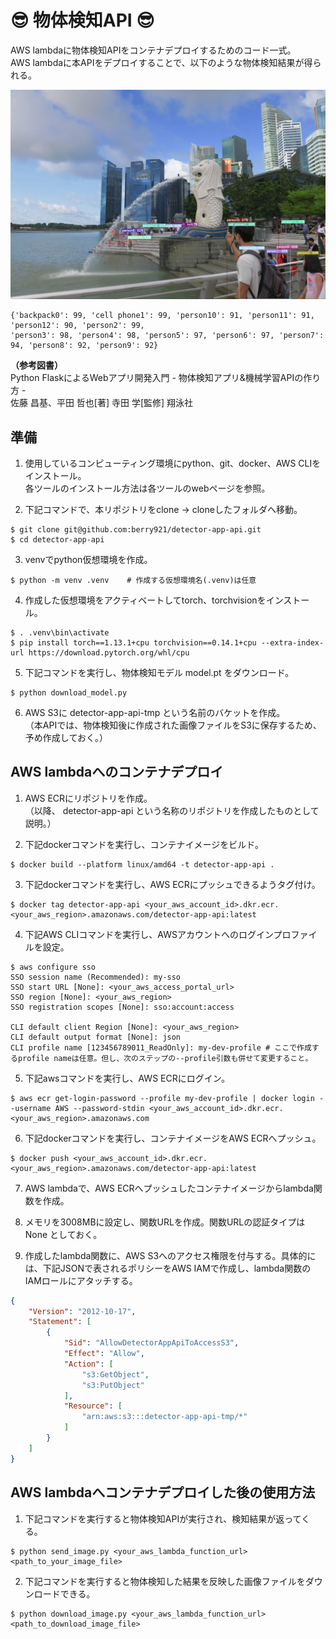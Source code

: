 # 😎 物体検知API 😎

AWS lambdaに物体検知APIをコンテナデプロイするためのコード一式。\
AWS lambdaに本APIをデプロイすることで、以下のような物体検知結果が得られる。

<img src='./marlion.jpg' alt='before' width='800px'></img>
```shell
{'backpack0': 99, 'cell phone1': 99, 'person10': 91, 'person11': 91, 'person12': 90, 'person2': 99, 
'person3': 98, 'person4': 98, 'person5': 97, 'person6': 97, 'person7': 94, 'person8': 92, 'person9': 92}
```
**（参考図書）**\
Python FlaskによるWebアプリ開発入門 - 物体検知アプリ&機械学習APIの作り方 -\
佐藤 昌基、平田 哲也[著] 寺田 学[監修] 翔泳社

## 準備

1. 使用しているコンピューティング環境にpython、git、docker、AWS CLIをインストール。\
各ツールのインストール方法は各ツールのwebページを参照。

2. 下記コマンドで、本リポジトリをclone → cloneしたフォルダへ移動。
```shell
$ git clone git@github.com:berry921/detector-app-api.git
$ cd detector-app-api
```
3. venvでpython仮想環境を作成。
```shell
$ python -m venv .venv    # 作成する仮想環境名(.venv)は任意
```
4. 作成した仮想環境をアクティベートしてtorch、torchvisionをインストール。
```shell
$ . .venv\bin\activate
$ pip install torch==1.13.1+cpu torchvision==0.14.1+cpu --extra-index-url https://download.pytorch.org/whl/cpu
```
5. 下記コマンドを実行し、物体検知モデル model.pt をダウンロード。
```shell
$ python download_model.py
```
6. AWS S3に detector-app-api-tmp という名前のバケットを作成。\
（本APIでは、物体検知後に作成された画像ファイルをS3に保存するため、予め作成しておく。）

## AWS lambdaへのコンテナデプロイ
1. AWS ECRにリポジトリを作成。\
（以降、 detector-app-api という名称のリポジトリを作成したものとして説明。）

2. 下記dockerコマンドを実行し、コンテナイメージをビルド。
```shell
$ docker build --platform linux/amd64 -t detector-app-api .
```
3. 下記dockerコマンドを実行し、AWS ECRにプッシュできるようタグ付け。
```shell
$ docker tag detector-app-api <your_aws_account_id>.dkr.ecr.<your_aws_region>.amazonaws.com/detector-app-api:latest
```
4. 下記AWS CLIコマンドを実行し、AWSアカウントへのログインプロファイルを設定。
```shell
$ aws configure sso
SSO session name (Recommended): my-sso
SSO start URL [None]: <your_aws_access_portal_url>
SSO region [None]: <your_aws_region>
SSO registration scopes [None]: sso:account:access

CLI default client Region [None]: <your_aws_region>
CLI default output format [None]: json
CLI profile name [123456789011_ReadOnly]: my-dev-profile # ここで作成するprofile nameは任意。但し、次のステップの--profile引数も併せて変更すること。
```
5. 下記awsコマンドを実行し、AWS ECRにログイン。
```shell
$ aws ecr get-login-password --profile my-dev-profile | docker login --username AWS --password-stdin <your_aws_account_id>.dkr.ecr.<your_aws_region>.amazonaws.com
```
6. 下記dockerコマンドを実行し、コンテナイメージをAWS ECRへプッシュ。
```shell
$ docker push <your_aws_account_id>.dkr.ecr.<your_aws_region>.amazonaws.com/detector-app-api:latest
```
7. AWS lambdaで、AWS ECRへプッシュしたコンテナイメージからlambda関数を作成。

8. メモリを3008MBに設定し、関数URLを作成。関数URLの認証タイプは None としておく。

9. 作成したlambda関数に、AWS S3へのアクセス権限を付与する。具体的には、下記JSONで表されるポリシーをAWS IAMで作成し、lambda関数のIAMロールにアタッチする。
```json
{
    "Version": "2012-10-17",
    "Statement": [
        {
            "Sid": "AllowDetectorAppApiToAccessS3",
            "Effect": "Allow",
            "Action": [
                "s3:GetObject",
                "s3:PutObject"
            ],
            "Resource": [
                "arn:aws:s3:::detector-app-api-tmp/*"
            ]
        }
    ]
}
```

## AWS lambdaへコンテナデプロイした後の使用方法

1. 下記コマンドを実行すると物体検知APIが実行され、検知結果が返ってくる。
```shell
$ python send_image.py <your_aws_lambda_function_url> <path_to_your_image_file>
```
2. 下記コマンドを実行すると物体検知した結果を反映した画像ファイルをダウンロードできる。
```shell
$ python download_image.py <your_aws_lambda_function_url> <path_to_download_image_file>
```